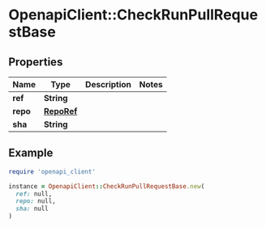 # OpenapiClient::CheckRunPullRequestBase

## Properties

| Name | Type | Description | Notes |
| ---- | ---- | ----------- | ----- |
| **ref** | **String** |  |  |
| **repo** | [**RepoRef**](RepoRef.md) |  |  |
| **sha** | **String** |  |  |

## Example

```ruby
require 'openapi_client'

instance = OpenapiClient::CheckRunPullRequestBase.new(
  ref: null,
  repo: null,
  sha: null
)
```

